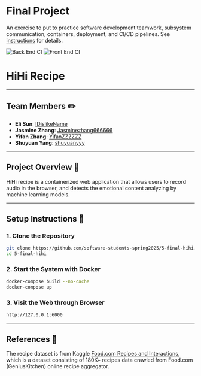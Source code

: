 # Final Project

An exercise to put to practice software development teamwork, subsystem communication, containers, deployment, and CI/CD pipelines. See [instructions](./instructions.md) for details.

![Back End CI](https://github.com/software-students-spring2025/5-final-hihi/actions/workflows/back_end.yml/badge.svg)
![Front End CI](https://github.com/software-students-spring2025/5-final-hihi/actions/workflows/front_end.yml/badge.svg)

# HiHi Recipe 
---

## Team Members ✏️
- **Eli Sun**: [IDislikeName](https://github.com/IDislikeName)
- **Jasmine Zhang**: [Jasminezhang666666](https://github.com/Jasminezhang666666)
- **Yifan Zhang**: [YifanZZZZZZ](https://github.com/YifanZZZZZZ)
- **Shuyuan Yang**: [shuyuanyyy](https://github.com/shuyuanyyy)

---

## Project Overview 📝

HiHi recipe is a containerized web application that allows users to record audio in the browser, and detects the emotional content analyzing by machine learning models.

---

## Setup Instructions 📌

### 1. Clone the Repository

```bash
git clone https://github.com/software-students-spring2025/5-final-hihi.git
cd 5-final-hihi
```


### 2. Start the System with Docker

```bash
docker-compose build --no-cache
docker-compose up  
```

### 3. Visit the Web through Browser

```bash
http://127.0.0.1:6000
```

---

## References 📎
The recipe dataset is from Kaggle [Food.com Recipes and Interactions](https://www.kaggle.com/datasets/shuyangli94/food-com-recipes-and-user-interactions/data), which is a dataset consisting of 180K+ recipes data crawled from Food.com (GeniusKitchen) online recipe aggregator. 
